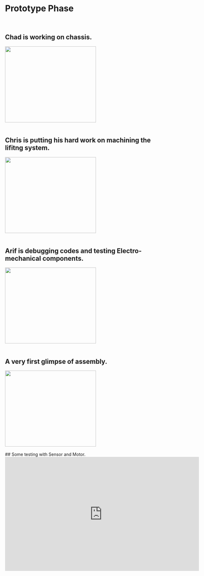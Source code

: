 # Prototype Phase

<br>

## Chad is working on chassis.
<img src="https://github.com/ai598d/IntelServerRobot/blob/gh-pages/Chassis.png?raw=true" width="300" height="250" />

<br>
<br>

## Chris is putting his hard work on machining the lifitng system.
<img src="https://github.com/ai598d/IntelServerRobot/blob/gh-pages/Lift.png?raw=true" width="300" height="250" />
<br>
<br>

## Arif is debugging codes and testing Electro-mechanical components.
<img src="https://github.com/ai598d/IntelServerRobot/blob/gh-pages/Electro_Mechanichal%20Testing.png?raw=true"  width="300" height="250" />

<br>
<br>

## A very first glimpse of assembly.
<img src="https://github.com/ai598d/IntelServerRobot/blob/gh-pages/Assembly.png?raw=true"  width="300" height="250" />

<br>
<br>
## Some testing with Sensor and Motor.
<iframe width="640" height="375" src="https://www.youtube.com/embed/UdskE1MlpOw" frameborder="0" allow="accelerometer; autoplay; clipboard-write; encrypted-media; gyroscope; picture-in-picture" allowfullscreen></iframe>
